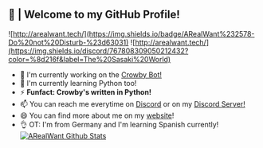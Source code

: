 ## 🎍 | Welcome to my GitHub Profile!
![http://arealwant.tech/](https://img.shields.io/badge/ARealWant%232578-Do%20not%20Disturb-%23d63031)
![http://arealwant.tech/](https://img.shields.io/discord/767808309050212432?color=%8d216f&label=The%20Sasaki%20World)
- 🔭 I'm currently working on the [Crowby Bot!](https://crowby.me/)
- 🌱 I'm currently learning Python too!
- ⚡ **Funfact: Crowby's written in Python!**
- 📫 You can reach me everytime on [Discord](https://discord.com/users/754634421457387670) or on my [Discord Server!](https://discord.com/invite/MzbK3kb)
- 😄 You can find more about me on my [website](https://arealwant.tech/)!
- 👌 OT: I'm from Germany and I'm learning Spanish currently!
[![ARealWant Github Stats](https://github-readme-stats.vercel.app/api?username=ARealWant)](https://github.com/anuraghazra/github-readme-stats)
